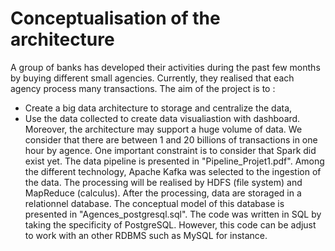 # Conceptualisation of the architecture

A group of banks has developed their activities during the past few months by buying different small agencies. Currently, they realised that each agency process many transactions. The aim of the project is to :
- Create a big data architecture to storage and centralize the data,
- Use the data collected to create data visualiastion with dashboard.
Moreover, the architecture may support a huge volume of data. We consider that there are between 1 and 20 billions of transactions in one hour by agence. 
One important constraint is to consider that Spark did exist yet.
The data pipeline is presented in "Pipeline_Projet1.pdf". Among the different technology, Apache Kafka was selected to the ingestion of the data. The processing will be realised by HDFS (file system) and MapReduce (calculus). After the processing, data are storaged in a relationnel database. 
The conceptual model of this database is presented in "Agences_postgresql.sql". The code was written in SQL by taking the specificity of PostgreSQL. However, this code can be adjust to work with an other RDBMS such as MySQL for instance. 
